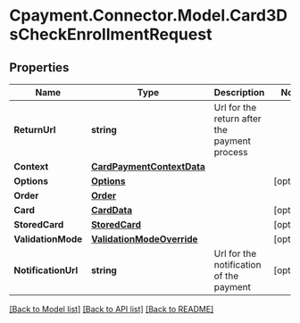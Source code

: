 
# Cpayment.Connector.Model.Card3DsCheckEnrollmentRequest

## Properties

Name | Type | Description | Notes
------------ | ------------- | ------------- | -------------
**ReturnUrl** | **string** | Url for the return after the payment process | 
**Context** | [**CardPaymentContextData**](CardPaymentContextData.md) |  | 
**Options** | [**Options**](Options.md) |  | [optional] 
**Order** | [**Order**](Order.md) |  | 
**Card** | [**CardData**](CardData.md) |  | [optional] 
**StoredCard** | [**StoredCard**](StoredCard.md) |  | [optional] 
**ValidationMode** | [**ValidationModeOverride**](ValidationModeOverride.md) |  | [optional] 
**NotificationUrl** | **string** | Url for the notification of the payment | [optional] 

[[Back to Model list]](../README.md#documentation-for-models)
[[Back to API list]](../README.md#documentation-for-api-endpoints)
[[Back to README]](../README.md)

